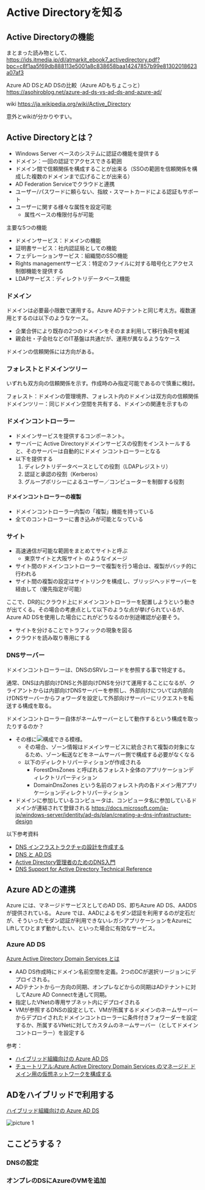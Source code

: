 # Active Directoryを知る

## Active Directoryの機能

まとまった読み物として、
https://ids.itmedia.jp/dl/atmarkit_ebook7_activedirectory.pdf?bpc=c8f1aa5f69db888113e5001a8c838658baa14247857b99e81302018623a07af3

Azure AD DSとAD DSの比較（Azure ADもちょこっと）
https://asohiroblog.net/azure-ad-ds-vs-ad-ds-and-azure-ad/

wiki
https://ja.wikipedia.org/wiki/Active_Directory

意外とwikiが分かりやすい。

## Active Directoryとは？

- Windows Server ベースのシステムに認証の機能を提供する
- ドメイン：一回の認証でアクセスできる範囲
- ドメイン間で信頼関係を構成することが出来る（SSOの範囲を信頼関係を構成した複数のドメインまで広げることが出来る）
- AD Federation Serviceでクラウドと連携
- ユーザー/パスワードに頼らない、指紋・スマートカードによる認証もサポート
- ユーザーに関する様々な属性を設定可能
  - 属性ベースの権限付与が可能

主要な5つの機能

- ドメインサービス：ドメインの機能
- 証明書サービス：社内認証局としての機能
- フェデレーションサービス：組織間のSSO機能
- Rights managementサービス：特定のファイルに対する暗号化とアクセス制御機能を提供する
- LDAPサービス：ディレクトリデータベース機能

### ドメイン

ドメインは必要最小限数で運用する。Azure ADテナントと同じ考え方。複数運用とするのは以下のようなケース。

- 企業合併により既存の2つのドメインをそのまま利用して移行負荷を軽減
- 親会社・子会社などのIT基盤は共通だが、運用が異なるようなケース

ドメインの信頼関係には方向がある。

### フォレストとドメインツリー

いずれも双方向の信頼関係を示す。作成時のみ指定可能であるので慎重に検討。

フォレスト：ドメインの管理境界、フォレスト内のドメインは双方向の信頼関係
ドメインツリー：同じドメイン空間を共有する、ドメインの関連を示すもの

### ドメインコントローラー

- ドメインサービスを提供するコンポーネント。
- サーバーに Active Directoryドメインサービスの役割をインストールすると、そのサーバーは自動的にドメイ
ンコントローラーとなる
- 以下を提供する
    1. ディレクトリデータベースとしての役割（LDAPレジストリ）
    2. 認証と承認の役割（Kerberos）
    3. グループポリシーによるユーザー／コンピューターを制御する役割

#### ドメインコントローラーの複製

- ドメインコントローラー内製の「複製」機能を持っている
- 全てのコントローラーに書き込みが可能となっている

### サイト

- 高速通信が可能な範囲をまとめてサイトと呼ぶ
  - 東京サイトと大阪サイト のようなイメージ
- サイト間のドメインコントローラーで複製を行う場合は、複製がバッチ的に行われる
- サイト間の複製の設定はサイトリンクを構成し、ブリッジヘッドサーバーを経由して（優先指定が可能）

ここで、DR的にクラウド上にドメインコントローラーを配置しようという動きが出てくる。その場合の考慮点として以下のような点が挙げられているが、Azure AD DSを使用した場合にこれがどうなるのか別途確認が必要そう。

- サイトを分けることでトラフィックの現象を図る
- クラウドを読み取り専用にする

### DNSサーバー

ドメインコントローラーは、DNSのSRVレコードを参照する事で特定する。

通常、DNSは内部向けDNSと外部向けDNSを分けて運用することになるが、クライアントからは内部向けDNSサーバーを参照し、外部向けについては内部向けDNSサーバーからフォワーダを設定して外部向けサーバーにリクエストを転送する構成を取る。

ドメインコントローラー自体がネームサーバーとして動作するという構成を取ったりするのか？

- その様に![構成](https://docs.microsoft.com/ja-jp/windows-server/identity/ad-ds/plan/active-directory-integrated-dns-zones)できる模様。
  - その場合、ゾーン情報はドメインサービスに統合されて複製の対象になるため、ゾーン転送などをネームサーバー側で構成する必要がなくなる
  - 以下のディレクトリパーティションが作成される
    - ForestDnsZones と呼ばれるフォレスト全体のアプリケーションディレクトリパーティション
    - DomainDnsZones という名前のフォレスト内の各ドメイン用アプリケーションディレクトリパーティション
- ドメインに参加しているコンピュータは、コンピュータ名に参加しているドメインが連結されて登録される
https://docs.microsoft.com/ja-jp/windows-server/identity/ad-ds/plan/creating-a-dns-infrastructure-design

以下参考資料

- [DNS インフラストラクチャの設計を作成する](https://docs.microsoft.com/ja-jp/windows-server/identity/ad-ds/plan/creating-a-dns-infrastructure-design) 
- [DNS と AD DS](https://docs.microsoft.com/ja-jp/windows-server/identity/ad-ds/plan/dns-and-ad-ds)
- [Active Directory管理者のためのDNS入門](https://www.atmarkit.co.jp/ait/articles/0805/22/news139.html)
- [DNS Support for Active Directory Technical Reference](https://docs.microsoft.com/ja-jp/previous-versions/windows/it-pro/windows-server-2003/cc781627(v=ws.10))

## Azure ADとの連携

Azure には、マネージドサービスとしてのAD DS、即ちAzure AD DS、AADDSが提供されている。
Azure では、AADによるモダン認証を利用するのが定石だが、そういったモダン認証が利用できないレガシアプリケーションをAzureにLiftしてひとまず動かしたい、といった場合に有効なサービス。

### Azure AD DS

[Azure Active Directory Domain Services とは](https://docs.microsoft.com/ja-jp/azure/active-directory-domain-services/overview)

- AAD DS作成時にドメイン名前空間を定義。2つのDCが選択リージョンにデプロイされる。
- ADテナントから一方向の同期、オンプレなどからの同期はADテナントに対してAzure AD Connectを通して同期。
- 指定したVNetの専用サブネット内にデプロイされる
- VMが参照するDNSの設定として、VMが所属するドメインのネームサーバーからデプロイされたドメインコントローラーに条件付きフォワーダーを設定するか、所属するVNetに対してカスタムのネームサーバー（としてドメインコントローラー）を設定する

参考：

- [ハイブリッド組織向けの Azure AD DS](https://docs.microsoft.com/ja-jp/azure/active-directory-domain-services/scenarios#azure-ad-ds-for-hybrid-organizations)
- [チュートリアル:Azure Active Directory Domain Services のマネージド ドメイン用の仮想ネットワークを構成する](https://docs.microsoft.com/ja-jp/azure/active-directory-domain-services/tutorial-configure-networking#configure-dns-servers-in-the-peered-virtual-network)

## ADをハイブリッドで利用する

[ハイブリッド組織向けの Azure AD DS](https://docs.microsoft.com/ja-jp/azure/active-directory-domain-services/scenarios#azure-ad-ds-for-hybrid-organizations)

![picture 1](images/e847595ed682d52f0ee50693d01677805ae6ebd379900977b93dc886fc7e3962.png)  


## ここどうする？

### DNSの設定
### オンプレのDSにAzureのVMを追加

##